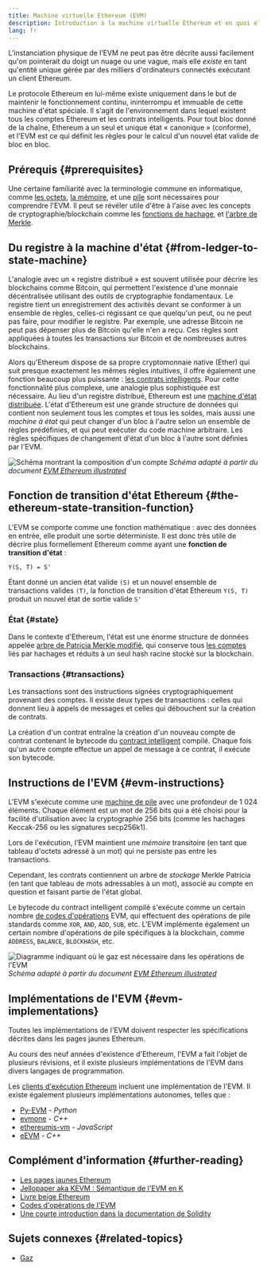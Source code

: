 ```yaml
---
title: Machine virtuelle Ethereum (EVM)
description: Introduction à la machine virtuelle Ethereum et en quoi elle concerne l'état, les transactions et les contrats intelligents.
lang: fr
---
```


L’instanciation physique de l’EVM ne peut pas être décrite aussi facilement qu'on pointerait du doigt un nuage ou une vague, mais elle _existe_ en tant qu'entité unique gérée par des milliers d'ordinateurs connectés exécutant un client Ethereum.

Le protocole Ethereum en lui-même existe uniquement dans le but de maintenir le fonctionnement continu, ininterrompu et immuable de cette machine d'état spéciale. Il s'agit de l'environnement dans lequel existent tous les comptes Ethereum et les contrats intelligents. Pour tout bloc donné de la chaîne, Ethereum a un seul et unique état « canonique » (conforme), et l'EVM est ce qui définit les règles pour le calcul d'un nouvel état valide de bloc en bloc.

## Prérequis {#prerequisites}

Une certaine familiarité avec la terminologie commune en informatique, comme [les octets](https://wikipedia.org/wiki/Byte), [la mémoire](https://wikipedia.org/wiki/Computer_memory), et une [pile](<https://wikipedia.org/wiki/Stack_(abstract_data_type)>) sont nécessaires pour comprendre l'EVM. Il peut se révéler utile d'être à l'aise avec les concepts de cryptographie/blockchain comme les [fonctions de hachage](https://wikipedia.org/wiki/Cryptographic_hash_function), et [l'arbre de Merkle](https://wikipedia.org/wiki/Merkle_tree).

## Du registre à la machine d'état {#from-ledger-to-state-machine}

L'analogie avec un « registre distribué » est souvent utilisée pour décrire les blockchains comme Bitcoin, qui permettent l'existence d'une monnaie décentralisée utilisant des outils de cryptographie fondamentaux. Le registre tient un enregistrement des activités devant se conformer à un ensemble de règles, celles-ci régissant ce que quelqu'un peut, ou ne peut pas faire, pour modifier le registre. Par exemple, une adresse Bitcoin ne peut pas dépenser plus de Bitcoin qu'elle n'en a reçu. Ces règles sont appliquées à toutes les transactions sur Bitcoin et de nombreuses autres blockchains.

Alors qu'Ethereum dispose de sa propre cryptomonnaie native (Ether) qui suit presque exactement les mêmes règles intuitives, il offre également une fonction beaucoup plus puissante : [les contrats intelligents](/developers/docs/smart-contracts/). Pour cette fonctionnalité plus complexe, une analogie plus sophistiquée est nécessaire. Au lieu d'un registre distribué, Ethereum est une [machine d'état distribuée](https://wikipedia.org/wiki/Finite-state_machine). L'état d'Ethereum est une grande structure de données qui contient non seulement tous les comptes et tous les soldes, mais aussi une _machine à état_ qui peut changer d'un bloc à l'autre selon un ensemble de règles prédéfinies, et qui peut exécuter du code machine arbitraire. Les règles spécifiques de changement d'état d'un bloc à l'autre sont définies par l'EVM.

![Schéma montrant la composition d'un compte](./evm.png) _Schéma adapté à partir du document [EVM Ethereum illustrated](https://takenobu-hs.github.io/downloads/ethereum_evm_illustrated.pdf)_

## Fonction de transition d'état Ethereum {#the-ethereum-state-transition-function}

L'EVM se comporte comme une fonction mathématique : avec des données en entrée, elle produit une sortie déterministe. Il est donc très utile de décrire plus formellement Ethereum comme ayant une **fonction de transition d'état** :

```
Y(S, T) = S'
```

Étant donné un ancien état valide `(S)` et un nouvel ensemble de transactions valides `(T)`, la fonction de transition d'état Ethereum `Y(S, T)` produit un nouvel état de sortie valide `S'`

### État {#state}

Dans le contexte d'Ethereum, l'état est une énorme structure de données appelée [arbre de Patricia Merkle modifié](/developers/docs/data-structures-and-encoding/patricia-merkle-trie/), qui conserve tous [les comptes](/developers/docs/accounts/) liés par hachages et réduits à un seul hash racine stocké sur la blockchain.

### Transactions {#transactions}

Les transactions sont des instructions signées cryptographiquement provenant des comptes. Il existe deux types de transactions : celles qui donnent lieu à appels de messages et celles qui débouchent sur la création de contrats.

La création d'un contrat entraîne la création d'un nouveau compte de contrat contenant le bytecode du [contract intelligent](/developers/docs/smart-contracts/anatomy/) compilé. Chaque fois qu'un autre compte effectue un appel de message à ce contrat, il exécute son bytecode.

## Instructions de l'EVM {#evm-instructions}

L'EVM s'exécute comme une [machine de pile](https://wikipedia.org/wiki/Stack_machine) avec une profondeur de 1 024 éléments. Chaque élément est un mot de 256 bits qui a été choisi pour la facilité d'utilisation avec la cryptographie 256 bits (comme les hachages Keccak-256 ou les signatures secp256k1).

Lors de l'exécution, l'EVM maintient une _mémoire_ transitoire (en tant que tableau d'octets adressé à un mot) qui ne persiste pas entre les transactions.

Cependant, les contrats contiennent un arbre de _stockage_ Merkle Patricia (en tant que tableau de mots adressables à un mot), associé au compte en question et faisant partie de l'état global.

Le bytecode du contract intelligent compilé s'exécute comme un certain nombre [de codes d'opérations](/developers/docs/evm/opcodes) EVM, qui effectuent des opérations de pile standards comme `XOR`, `AND`, `ADD`, `SUB`, etc. L'EVM implémente également un certain nombre d'opérations de pile spécifiques à la blockchain, comme `ADDRESS`, `BALANCE`, `BLOCKHASH`, etc.

![Diagramme indiquant où le gaz est nécessaire dans les opérations de l'EVM](../gas/gas.png) _Schéma adapté à partir du document [EVM Ethereum illustrated](https://takenobu-hs.github.io/downloads/ethereum_evm_illustrated.pdf)_

## Implémentations de l'EVM {#evm-implementations}

Toutes les implémentations de l'EVM doivent respecter les spécifications décrites dans les pages jaunes Ethereum.

Au cours des neuf années d'existence d'Ethereum, l'EVM a fait l'objet de plusieurs révisions, et il existe plusieurs implémentations de l'EVM dans divers langages de programmation.

Les [clients d'exécution Ethereum](/developers/docs/nodes-and-clients/#execution-clients) incluent une implémentation de l'EVM. Il existe également plusieurs implémentations autonomes, telles que :

- [Py-EVM](https://github.com/ethereum/py-evm) - _Python_
- [evmone](https://github.com/ethereum/evmone) - _C++_
- [ethereumjs-vm](https://github.com/ethereumjs/ethereumjs-vm) - _JavaScript_
- [eEVM](https://github.com/microsoft/eevm) - _C++_

## Complément d'information {#further-reading}

- [Les pages jaunes Ethereum](https://ethereum.github.io/yellowpaper/paper.pdf)
- [Jellopaper aka KEVM : Sémantique de l'EVM en K](https://jellopaper.org/)
- [Livre beige Ethereum](https://github.com/chronaeon/beigepaper)
- [Codes d'opérations de l'EVM](https://www.ethervm.io/)
- [Une courte introduction dans la documentation de Solidity](https://docs.soliditylang.org/en/latest/introduction-to-smart-contracts.html#index-6)

## Sujets connexes {#related-topics}

- [Gaz](/developers/docs/gas/)

